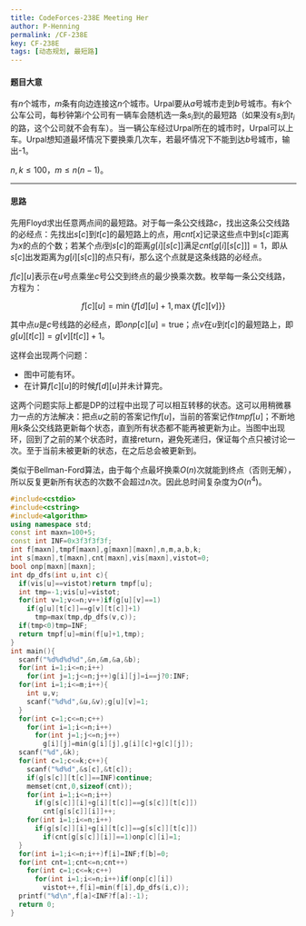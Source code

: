 ```yaml
---
title: CodeForces-238E Meeting Her
author: P-Henning
permalink: /CF-238E
key: CF-238E
tags: [动态规划, 最短路]
---
```


#### 题目大意

有$n$个城市，$m$条有向边连接这$n$个城市。Urpal要从$a$号城市走到$b$号城市。有$k$个公车公司，每秒钟第$i$个公司有一辆车会随机选一条$s_i$到$t_i$的最短路（如果没有$s_i$到$t_i$的路，这个公司就不会有车）。当一辆公车经过Urpal所在的城市时，Urpal可以上车。Urpal想知道最坏情况下要换乘几次车，若最坏情况下不能到达$b$号城市，输出-1。

$n,k\leqslant 100$，$m\leqslant n(n-1)$。

<!--more-->

---

#### 思路

先用Floyd求出任意两点间的最短路。对于每一条公交线路$c$，找出这条公交线路的必经点：先找出$s[c]$到$t[c]$的最短路上的点，用$cnt[x]$记录这些点中到$s[c]$距离为$x$的点的个数；若某个点$i$到$s[c]$的距离$g[i][s[c]]$满足$cnt[g[i][s[c]]]=1$，即从$s[c]$出发距离为$g[i][s[c]]$的点只有$i$，那么这个点就是这条线路的必经点。

$f[c][u]$表示在$u$号点乘坐$c$号公交到终点的最少换乘次数。枚举每一条公交线路，方程为：

$$f[c][u]=\min\lbrace f[d][u]+1,\max\lbrace f[c][v]\rbrace\rbrace$$

其中点$u$是$c$号线路的必经点，即$onp[c][u]=\text{true}$；点$v$在$u$到$t[c]$的最短路上，即$g[u][t[c]]=g[v][t[c]]+1$。

这样会出现两个问题：

- 图中可能有环。
- 在计算$f[c][u]$的时候$f[d][u]$并未计算完。

这两个问题实际上都是DP的过程中出现了可以相互转移的状态。这可以用稍微暴力一点的方法解决：把点$u$之前的答案记作$f[u]$，当前的答案记作$tmpf[u]$；不断地用$k$条公交线路更新每个状态，直到所有状态都不能再被更新为止。当图中出现环，回到了之前的某个状态时，直接return，避免死递归，保证每个点只被讨论一次。至于当前未被更新的状态，在之后总会被更新到。

类似于Bellman-Ford算法，由于每个点最坏换乘$O(n)$次就能到终点（否则无解），所以反复更新所有状态的次数不会超过$n$次。因此总时间复杂度为$O(n^4)$。

```cpp
#include<cstdio>
#include<cstring>
#include<algorithm>
using namespace std;
const int maxn=100+5;
const int INF=0x3f3f3f3f;
int f[maxn],tmpf[maxn],g[maxn][maxn],n,m,a,b,k;
int s[maxn],t[maxn],cnt[maxn],vis[maxn],vistot=0;
bool onp[maxn][maxn];
int dp_dfs(int u,int c){
  if(vis[u]==vistot)return tmpf[u];
  int tmp=-1;vis[u]=vistot;
  for(int v=1;v<=n;v++)if(g[u][v]==1)
    if(g[u][t[c]]==g[v][t[c]]+1)
      tmp=max(tmp,dp_dfs(v,c)); 
  if(tmp<0)tmp=INF;
  return tmpf[u]=min(f[u]+1,tmp);
}
int main(){
  scanf("%d%d%d%d",&n,&m,&a,&b);
  for(int i=1;i<=n;i++)
    for(int j=1;j<=n;j++)g[i][j]=i==j?0:INF;
  for(int i=1;i<=m;i++){
    int u,v;
    scanf("%d%d",&u,&v);g[u][v]=1;
  }
  for(int c=1;c<=n;c++)
    for(int i=1;i<=n;i++)
      for(int j=1;j<=n;j++)
        g[i][j]=min(g[i][j],g[i][c]+g[c][j]);
  scanf("%d",&k);
  for(int c=1;c<=k;c++){
    scanf("%d%d",&s[c],&t[c]);
    if(g[s[c]][t[c]]==INF)continue;
    memset(cnt,0,sizeof(cnt));
    for(int i=1;i<=n;i++)
      if(g[s[c]][i]+g[i][t[c]]==g[s[c]][t[c]])
        cnt[g[s[c]][i]]++;
    for(int i=1;i<=n;i++)
      if(g[s[c]][i]+g[i][t[c]]==g[s[c]][t[c]])
        if(cnt[g[s[c]][i]]==1)onp[c][i]=1;
  }
  for(int i=1;i<=n;i++)f[i]=INF;f[b]=0;
  for(int cnt=1;cnt<=n;cnt++)
    for(int c=1;c<=k;c++)
      for(int i=1;i<=n;i++)if(onp[c][i])
        vistot++,f[i]=min(f[i],dp_dfs(i,c));
  printf("%d\n",f[a]<INF?f[a]:-1);
  return 0;
}
```
